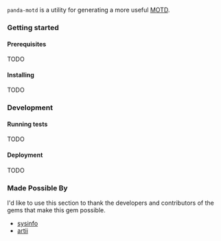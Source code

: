`panda-motd` is a utility for generating a more useful [MOTD](https://en.wikipedia.org/wiki/Motd_(Unix)).

### Getting started

#### Prerequisites
TODO

#### Installing
TODO

### Development

#### Running tests
TODO

#### Deployment
TODO

### Made Possible By
I'd like to use this section to thank the developers and contributors of the gems that make this gem possible.

* [sysinfo](https://github.com/delano/sysinfo/)
* [artii](https://github.com/miketierney/artii)
